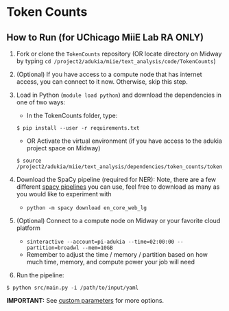 # Token Counts
## How to Run (for UChicago MiiE Lab RA ONLY) 

1. Fork or clone the `TokenCounts` repository (OR locate directory on Midway by typing `cd /project2/adukia/miie/text_analysis/code/TokenCounts`)
2. (Optional) If you have access to a compute node that has internet access, you can connect to it now. Otherwise, skip this step.
3. Load in Python (`module load python`) and download the dependencies in one of two ways:
    - In the TokenCounts folder, type:
    ```
    $ pip install --user -r requirements.txt
    ```
    - OR Activate the virtual environment (if you have access to the adukia project space on Midway)
    ```
    $ source /project2/adukia/miie/text_analysis/dependencies/token_counts/token_counts/bin/activate
    ```
4. Download the SpaCy pipeline (required for NER): Note, there are a few different [spacy pipelines](https://spacy.io/usage/v3) you can use, feel free to download as many as you would like to experiment with
    - `python -m spacy download en_core_web_lg`

5. (Optional) Connect to a compute node on Midway or your favorite cloud platform
    - `sinteractive --account=pi-adukia --time=02:00:00 --partition=broadwl --mem=10GB`
    - Remember to adjust the time / memory / partition based on how much time, memory, and compute power your job will need
 
5. Run the pipeline:
  ```
  $ python src/main.py -i /path/to/input/yaml
  ```
**IMPORTANT:** See [custom parameters](https://github.com/miielab/miienlp/blob/main/documentation/developer_documentation/tokenCounts.md) for more options.
